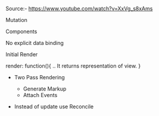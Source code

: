 
Source:-
https://www.youtube.com/watch?v=XxVg_s8xAms


Mutation

Components

No explicit data binding

Initial Render

render: function(){
  ..                              It returns representation of view.
}



- Two Pass Rendering
  * Generate Markup
  * Attach Events

- Instead of update use Reconcile
